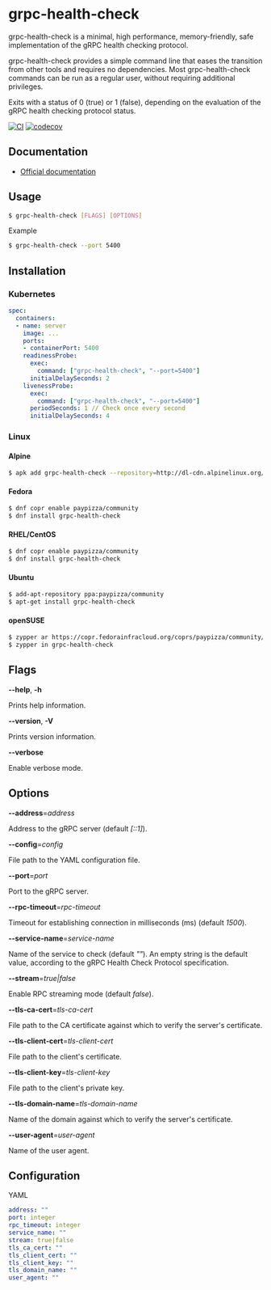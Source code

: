 # grpc-health-check

grpc-health-check is a minimal, high performance, memory-friendly, safe implementation of the gRPC health checking protocol.

grpc-health-check provides a simple command line that eases the transition from other tools and requires no dependencies. 
Most grpc-health-check commands can be run as a regular user, without requiring additional privileges.

Exits with a status of 0 (true) or 1 (false), depending on the evaluation of the gRPC health checking protocol status.

[![CI](https://github.com/paypizza/grpc-health-check/workflows/CI/badge.svg?branch=master)](https://github.com/paypizza/grpc-health-check/actions)
[![codecov](https://codecov.io/gh/paypizza/grpc-health-check/branch/master/graph/badge.svg?token=SMK4DX1SDR)](https://codecov.io/gh/paypizza/grpc-health-check)

## Documentation

* [Official documentation](https://github.com/grpc/grpc/blob/master/doc/health-checking.md)

## Usage

```sh
$ grpc-health-check [FLAGS] [OPTIONS]
```

Example

```sh
$ grpc-health-check --port 5400
```

## Installation

### Kubernetes

```yaml
spec:
  containers:
  - name: server
    image: ...
    ports:
    - containerPort: 5400
    readinessProbe:
      exec:
        command: ["grpc-health-check", "--port=5400"]
      initialDelaySeconds: 2
    livenessProbe:
      exec:
        command: ["grpc-health-check", "--port=5400"]
      periodSeconds: 1 // Check once every second
      initialDelaySeconds: 4
```

### Linux

#### Alpine

```sh
$ apk add grpc-health-check --repository=http://dl-cdn.alpinelinux.org/alpine/edge/testing
```

#### Fedora

```sh
$ dnf copr enable paypizza/community
$ dnf install grpc-health-check
```

#### RHEL/CentOS

```sh
$ dnf copr enable paypizza/community
$ dnf install grpc-health-check
```

#### Ubuntu

```sh
$ add-apt-repository ppa:paypizza/community
$ apt-get install grpc-health-check
```

#### openSUSE

```sh
$ zypper ar https://copr.fedorainfracloud.org/coprs/paypizza/community/repo/opensuse-leap/
$ zypper in grpc-health-check
```

## Flags

**--help**, **-h**

Prints help information.

**--version**, **-V**

Prints version information.

**--verbose**

Enable verbose mode.

## Options

**--address**=*address*

Address to the gRPC server (default *[::1]*).

**--config**=*config*

File path to the YAML configuration file.

**--port**=*port*

Port to the gRPC server.

**--rpc-timeout**=*rpc-timeout*

Timeout for establishing connection in milliseconds (ms) (default *1500*).

**--service-name**=*service-name*

Name of the service to check (default *""*). An empty string is the default value, according to the gRPC Health Check Protocol specification.

**--stream**=*true|false*

Enable RPC streaming mode (default *false*).

**--tls-ca-cert**=*tls-ca-cert*

File path to the CA certificate against which to verify the server's certificate.

**--tls-client-cert**=*tls-client-cert*

File path to the client's certificate.

**--tls-client-key**=*tls-client-key*

File path to the client's private key.

**--tls-domain-name**=*tls-domain-name*

Name of the domain against which to verify the server's certificate.

**--user-agent**=*user-agent*

Name of the user agent.

## Configuration

YAML

```yaml
address: ""
port: integer
rpc_timeout: integer
service_name: ""
stream: true|false
tls_ca_cert: ""
tls_client_cert: ""
tls_client_key: ""
tls_domain_name: ""
user_agent: ""
```